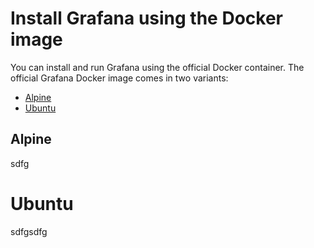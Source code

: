 # Install Grafana using the Docker image
You can install and run Grafana using the official Docker container. 
The official Grafana Docker image comes in two variants: 
- [Alpine](https://github.com/LeoSvalov/GrafanaDocs/blob/master/README.md#Alpine)
- [Ubuntu](https://github.com/LeoSvalov/GrafanaDocs/blob/master/README.md#Ubuntu)

## Alpine
sdfg
# Ubuntu 
sdfgsdfg
